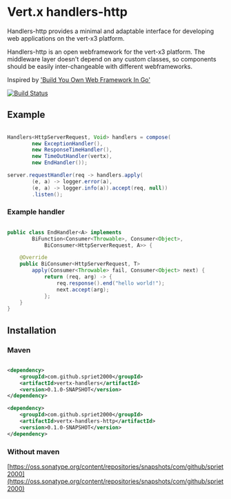 # Vert.x handlers-http

Handlers-http provides a minimal and adaptable interface for developing web applications on the vert-x3 platform.

Handlers-http is an open webframework for the vert-x3 platform. The middleware layer doesn't depend on any custom classes, so components should be easily inter-changeable with different webframeworks.

Inspired by ['Build You Own Web Framework In Go'](https://www.nicolasmerouze.com/build-web-framework-golang)

[![Build Status](https://travis-ci.org/spriet2000/vertx-handlers-http.svg?branch=master)](https://travis-ci.org/spriet2000/vertx-handlers-http)

## Example

```java 
    
Handlers<HttpServerRequest, Void> handlers = compose(
        new ExceptionHandler(),
        new ResponseTimeHandler(),
        new TimeOutHandler(vertx),
        new EndHandler());

server.requestHandler(req -> handlers.apply(
        (e, a) -> logger.error(a),
        (e, a) -> logger.info(a)).accept(req, null))
        .listen();

```

### Example handler

``` java

public class EndHandler<A> implements 
        BiFunction<Consumer<Throwable>, Consumer<Object>,
            BiConsumer<HttpServerRequest, A>> {

    @Override
    public BiConsumer<HttpServerRequest, T> 
        apply(Consumer<Throwable> fail, Consumer<Object> next) {
            return (req, arg) -> {
                req.response().end("hello world!");
                next.accept(arg);
            };
    }
}    

```


## Installation

### Maven

```xml

<dependency>
    <groupId>com.github.spriet2000</groupId>
    <artifactId>vertx-handlers</artifactId>
    <version>0.1.0-SNAPSHOT</version>
</dependency>

<dependency>
    <groupId>com.github.spriet2000</groupId>
    <artifactId>vertx-handlers-http</artifactId>
    <version>0.1.0-SNAPSHOT</version>
</dependency>

```

### Without maven

[https://oss.sonatype.org/content/repositories/snapshots/com/github/spriet2000](https://oss.sonatype.org/content/repositories/snapshots/com/github/spriet2000)
